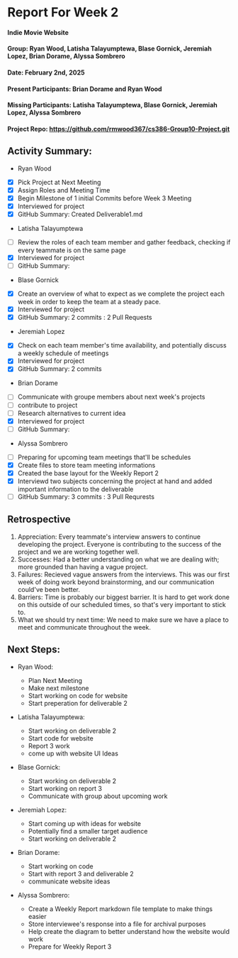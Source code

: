 # Report For Week 2

#### Indie Movie Website
#### Group: Ryan Wood, Latisha Talayumptewa, Blase Gornick, Jeremiah Lopez, Brian Dorame, Alyssa Sombrero
#### Date: February 2nd, 2025
#### Present Participants: Brian Dorame and Ryan Wood
#### Missing Participants: Latisha Talayumptewa, Blase Gornick, Jeremiah Lopez, Alyssa Sombrero
#### Project Repo: https://github.com/rmwood367/cs386-Group10-Project.git

## Activity Summary:
- Ryan Wood
- [x] Pick Project at Next Meeting
- [x] Assign Roles and Meeting Time
- [x] Begin Milestone of 1 initial Commits before Week 3 Meeting
- [x] Interviewed for project
- [x] GitHub Summary: Created Deliverable1.md
      
- Latisha Talayumptewa
- [ ] Review the roles of each team member and gather feedback, checking if every teammate is on the same page
- [x] Interviewed for project
- [ ] GitHub Summary:
      
- Blase Gornick
- [x] Create an overview of what to expect as we complete the project each week in order to keep the team at a steady pace.
- [x] Interviewed for project
- [x] GitHub Summary: 2 commits : 2 Pull Requests
      
- Jeremiah Lopez
- [x] Check on each team member's time availability, and potentially discuss a weekly schedule of meetings
- [x] Interviewed for project
- [x] GitHub Summary: 2 commits
      
- Brian Dorame
- [ ] Communicate with groupe members about next week's projects
- [ ] contribute to project
- [ ] Research alternatives to current idea
- [x] Interviewed for project
- [ ] GitHub Summary:
      
- Alyssa Sombrero
- [ ] Preparing for upcoming team meetings that'll be schedules
- [x] Create files to store team meeting informations
- [x] Created the base layout for the Weekly Report 2
- [x] Interviewd two subjects concerning the project at hand and added important information to the deliverable
- [ ] GitHub Summary: 3 commits : 3 Pull Requrests

## Retrospective
1. Appreciation: Every teammate's interview answers to continue developing the project. Everyone is contributing to the success of the project and we are working together well.
2. Successes: Had a better understanding on what we are dealing with; more grounded than having a vague project.
3. Failures: Recieved vague answers from the interviews. This was our first week of doing work beyond brainstorming, and our communication could've been better.
4. Barriers: Time is probably our biggest barrier. It is hard to get work done on this outside of our scheduled times, so that's very important to stick to.
5. What we should try next time: We need to make sure we have a place to meet and communicate throughout the week.

## Next Steps:
* Ryan Wood:
  - Plan Next Meeting
  - Make next milestone 
  - Start working on code for website
  - Start preperation for deliverable 2
  
* Latisha Talayumptewa:
  - Start working on deliverable 2
  - Start code for website
  - Report 3 work
  - come up with website UI Ideas
    
* Blase Gornick:
  - Start working on deliverable 2
  - Start working on report 3
  - Communicate with group about upcoming work
  
* Jeremiah Lopez:
  - Start coming up with ideas for website
  - Potentially find a smaller target audience
  - Start working on deliverable 2
  
* Brian Dorame:
  - Start working on code
  - Start with report 3 and deliverable 2
  - communicate website ideas
  
* Alyssa Sombrero:
  - Create a Weekly Report markdown file template to make things easier
  - Store interviewee's response into a file for archival purposes
  - Help create the diagram to better understand how the website would work
  - Prepare for Weekly Report 3
